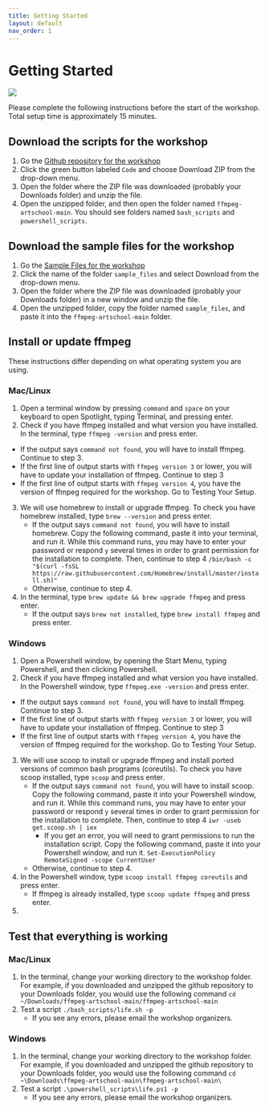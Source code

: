 ```yaml
---
title: Getting Started
layout: default
nav_order: 1
---
```


# Getting Started

<img src="{{ site.baseurl }}/images/rainbowjellies.gif">

Please complete the following instructions before the start of the workshop. Total setup time is approximately 15 minutes.

## Download the scripts for the workshop
1. Go the [Github repository for the workshop](https://github.com/iamdamosuzuki/ffmpeg-artschool)
2. Click the green button labeled `Code` and choose Download ZIP from the drop-down menu.
3. Open the folder where the ZIP file was downloaded (probably your Downloads folder) and unzip the file.
4. Open the unzipped folder, and then open the folder named `ffmpeg-artschool-main`. You should see folders named `bash_scripts` and `powershell_scripts`.

## Download the sample files for the workshop
1. Go the [Sample Files for the workshop](https://drive.google.com/drive/folders/1zfI0DqqGpHhDPTpFqg7G4urSY1LFGKsP?usp=sharing)
2. Click the name of the folder `sample_files` and select Download from the drop-down menu.
3. Open the folder where the ZIP file was downloaded (probably your Downloads folder) in a new window and unzip the file.
4. Open the unzipped folder, copy the folder named `sample_files`, and paste it into the `ffmpeg-artschool-main` folder.

## Install or update ffmpeg
These instructions differ depending on what operating system you are using.

### Mac/Linux
1. Open a terminal window by pressing `command` and `space` on your keyboard to open Spotlight, typing Terminal, and pressing enter.
2. Check if you have ffmpeg installed and what version you have installed. In the terminal, type `ffmpeg -version` and press enter.
* If the output says `command not found`, you will have to install ffmpeg. Continue to step 3.
* If the first line of output starts with `ffmpeg version 3` or lower, you will have to update your installation of ffmpeg. Continue to step 3
* If the first line of output starts with `ffmpeg version 4`, you have the version of ffmpeg required for the workshop. Go to Testing Your Setup.
3. We will use homebrew to install or upgrade ffmpeg. To check you have homebrew installed, type `brew --version` and press enter.
	* If the output says `command not found`, you will have to install homebrew. Copy the following command, paste it into your terminal, and run it. While this command runs, you may have to enter your password or respond `y` several times in order to grant permission for the installation to complete. Then, continue to step 4
`/bin/bash -c "$(curl -fsSL https://raw.githubusercontent.com/Homebrew/install/master/install.sh)"`
	* Otherwise, continue to step 4.
4. In the terminal, type `brew update && brew upgrade ffmpeg` and press enter.
	* If the output says `brew not installed`, type `brew install ffmpeg` and press enter.

### Windows
1. Open a Powershell window, by opening the Start Menu, typing Powershell, and then clicking Powershell.
2. Check if you have ffmpeg installed and what version you have installed. In the Powershell window, type `ffmpeg.exe -version` and press enter.
* If the output says `command not found`, you will have to install ffmpeg. Continue to step 3.
* If the first line of output starts with `ffmpeg version 3` or lower, you will have to update your installation of ffmpeg. Continue to step 3
* If the first line of output starts with `ffmpeg version 4`, you have the version of ffmpeg required for the workshop. Go to Testing Your Setup.
3. We will use scoop to install or upgrade ffmpeg and install ported versions of common bash programs (coreutils). To check you have scoop installed, type `scoop` and press enter.
	* If the output says `command not found`, you will have to install scoop. Copy the following command, paste it into your Powershell window, and run it. While this command runs, you may have to enter your password or respond `y` several times in order to grant permission for the installation to complete. Then, continue to step 4
`iwr -useb get.scoop.sh | iex`
		* If you get an error, you will need to grant permissions to run the installation script. Copy the following command, paste it into your Powershell window, and run it.
`Set-ExecutionPolicy RemoteSigned -scope CurrentUser`
	* Otherwise, continue to step 4.
4. In the Powershell window, type `scoop install ffmpeg coreutils` and press enter.
	* If ffmpeg is already installed, type `scoop update ffmpeg` and press enter.
5.

## Test that everything is working
### Mac/Linux
1. In the terminal, change your working directory to the workshop folder. For example, if you downloaded and unzipped the github repository to your Downloads folder, you would use the following command `cd ~/Downloads/ffmpeg-artschool-main/ffmpeg-artschool-main`
2. Test a script
`./bash_scripts/life.sh -p`
	* If you see any errors, please email the workshop organizers.

### Windows
1. In the terminal, change your working directory to the workshop folder. For example, if you downloaded and unzipped the github repository to your Downloads folder, you would use the following command `cd ~\Downloads\ffmpeg-artschool-main\ffmpeg-artschool-main\`
2. Test a script
`.\powershell_scripts\life.ps1 -p`
	* If you see any errors, please email the workshop organizers.

